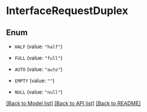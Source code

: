 # InterfaceRequestDuplex

## Enum


* `HALF` (value: `"half"`)

* `FULL` (value: `"full"`)

* `AUTO` (value: `"auto"`)

* `EMPTY` (value: `""`)

* `NULL` (value: `"null"`)


[[Back to Model list]](../README.md#documentation-for-models) [[Back to API list]](../README.md#documentation-for-api-endpoints) [[Back to README]](../README.md)


